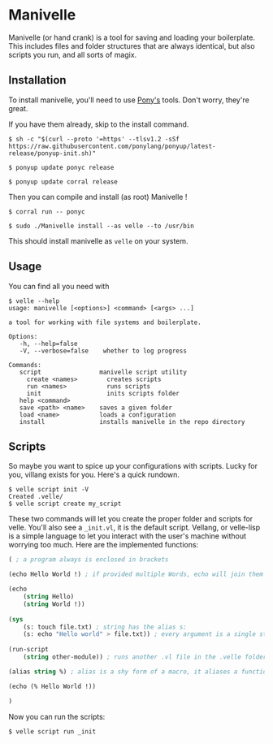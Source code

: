 
# Manivelle
Manivelle (or hand crank) is a tool for saving and loading your boilerplate. This includes files and folder structures that are always identical, but also scripts you run, and all sorts of magix.

## Installation

To install manivelle, you'll need to use [Pony's](https://github.com/ponylang/ponyup) tools. Don't worry, they're great.

If you have them already, skip to the install command.

``` shell
$ sh -c "$(curl --proto '=https' --tlsv1.2 -sSf https://raw.githubusercontent.com/ponylang/ponyup/latest-release/ponyup-init.sh)"

$ ponyup update ponyc release

$ ponyup update corral release
```

Then you can compile and install (as root) Manivelle !

``` shell
$ corral run -- ponyc

$ sudo ./Manivelle install --as velle --to /usr/bin 
```
This should install manivelle as `velle` on your system.

## Usage

You can find all you need with

``` shell
$ velle --help
usage: manivelle [<options>] <command> [<args> ...]

a tool for working with file systems and boilerplate.

Options:
   -h, --help=false       
   -V, --verbose=false    whether to log progress

Commands:
   script                manivelle script utility
     create <names>        creates scripts
     run <names>           runs scripts
     init                  inits scripts folder
   help <command>        
   save <path> <name>    saves a given folder
   load <name>           loads a configuration
   install               installs manivelle in the repo directory
```

## Scripts

So maybe you want to spice up your configurations with scripts. Lucky for you, villang exists for you. Here's a quick rundown.

``` shell
$ velle script init -V
Created .velle/
$ velle script create my_script
```

These two commands will let you create the proper folder and scripts for velle. You'll also see a `_init.vl`, it is the default script. Vellang, or velle-lisp is a simple language to let you interact with the user's machine without worrying too much. Here are the implemented functions:

``` lisp
( ; a program always is enclosed in brackets

(echo Hello World !) ; if provided multiple Words, echo will join them with a space

(echo
    (string Hello)
    (string World !))
    
(sys
    (s: touch file.txt) ; string has the alias s:
    (s: echo "Hello world" > file.txt)) ; every argument is a single string that will be executed by the users' system
    
(run-script
    (string other-module)) ; runs another .vl file in the .velle folder

(alias string %) ; alias is a shy form of a macro, it aliases a function

(echo (% Hello World !))

)
```

Now you can run the scripts:

``` shell
$ velle script run _init
```

